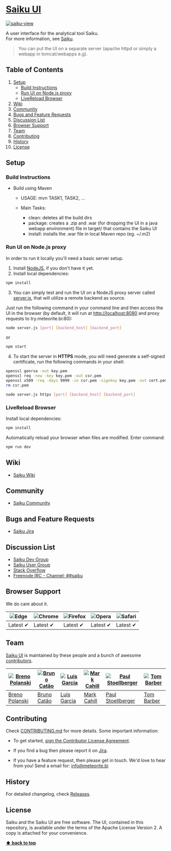 # [Saiku UI](http://www.meteorite.bi)

[![saiku-view](http://www.meteorite.bi/images/chart1.jpg)](http://www2.meteorite.bi/saiku-demo/)

A user interface for the analytical tool Saiku. <br />
For more information, see [Saiku](http://www.meteorite.bi).

> You can put the UI on a separate server (apache httpd or simply a webapp in tomcat/webapps e.g).

## Table of Contents
  1. [Setup](#setup)
     - [Build Instructions](#build-instructions)
     - [Run UI on Node.js proxy](#run-ui-on-nodejs-proxy)
     - [LiveReload Browser](#livereload-browser)
  3. [Wiki](#wiki)
  4. [Community](#community)
  5. [Bugs and Feature Requests](#bugs-and-feature-requests)
  6. [Discussion List](#discussion-list)
  7. [Browser Support](#browser-support)
  8. [Team](#team)
  9. [Contributing](#contributing)
  10. [History](#history)
  11. [License](#license)

## Setup

### Build Instructions

* Build using Maven

  - USAGE: mvn TASK1, TASK2, ...

  - Main Tasks:

    + clean: deletes all the build dirs
    + package: creates a .zip and .war (for dropping the UI in a java webapp environment) file in target/ that contains the Saiku UI
    + install: installs the .war file in local Maven repo (eg. ~/.m2)

### Run UI on Node.js proxy

In order to run it locally you'll need a basic server setup.

1. Install [NodeJS](https://nodejs.org/en/download/), if you don't have it yet.
2. Install local dependencies:

  ```sh
  npm install
  ```
3. You can simply test and run the UI on a NodeJS proxy server called [server.js](https://github.com/OSBI/saiku/blob/master/saiku-ui/server.js), that will utilize a remote backend as source.

  Just run the following command in your command line and then access the UI in
  the browser (by default, it will run at [http://localhost:8080](http://localhost:8080) and proxy requests to try.meteorite.bi:80):

  ```sh
  node server.js [port] [backend_host] [backend_port]
  ```
or
  ```sh
  npm start
  ```

4. To start the server in **HTTPS** mode, you will need generate a self-signed certificate, run the following commands in your shell:

  ```sh
  openssl genrsa -out key.pem
  openssl req -new -key key.pem -out csr.pem
  openssl x509 -req -days 9999 -in csr.pem -signkey key.pem -out cert.pem
  rm csr.pem
  ```
  ```sh
  node server.js https [port] [backend_host] [backend_port]
  ```

### LiveReload Browser

Install local dependencies:

```sh
npm install
```

Automatically reload your browser when files are modified. Enter command:

```sh
npm run dev
```
## Wiki

* [Saiku Wiki](http://saiku-documentation.readthedocs.io/en/latest/)

## Community

* [Saiku Community](http://community.meteorite.bi/)

## Bugs and Feature Requests

* [Saiku Jira](http://jira.meteorite.bi/)

## Discussion List

* [Saiku Dev Group](https://groups.google.com/a/saiku.meteorite.bi/forum/#!forum/dev)
* [Saiku User Group](https://groups.google.com/a/saiku.meteorite.bi/forum/#!forum/user)
* [Stack Overflow](http://stackoverflow.com/questions/tagged/saiku)
* [Freenode IRC - Channel: ##saiku](http://webchat.freenode.net/?randomnick=1&channels=%23%23saiku)

## Browser Support

We do care about it.

![Edge](https://raw.githubusercontent.com/alrra/browser-logos/master/src/edge/edge_48x48.png) | ![Chrome](https://raw.github.com/alrra/browser-logos/master/src/chrome/chrome_48x48.png) | ![Firefox](https://raw.github.com/alrra/browser-logos/master/src/firefox/firefox_48x48.png) | ![Opera](https://raw.github.com/alrra/browser-logos/master/src/opera/opera_48x48.png) | ![Safari](https://raw.github.com/alrra/browser-logos/master/src/safari/safari_48x48.png)
--- | --- | --- | --- | --- |
Latest ✔ | Latest ✔ | Latest ✔ | Latest ✔ | Latest ✔ |

## Team

[Saiku UI](http://www.meteorite.bi) is maintained by these people and a bunch of awesome [contributors](https://github.com/OSBI/saiku/graphs/contributors).

| [![Breno Polanski](https://avatars7.githubusercontent.com/u/1894191?v=4&s=70)](https://github.com/brenopolanski) | [![Bruno Catão](https://avatars4.githubusercontent.com/u/785116?v=4&s=70)](https://github.com/brunogamacatao) | [![Luis Garcia](https://avatars4.githubusercontent.com/u/2557898?v=4&s=70)](https://github.com/PeterFalken) | [![Mark Cahill](https://avatars5.githubusercontent.com/u/200365?v=4&s=70)](https://github.com/thinkjson) | [![Paul Stoellberger](https://avatars5.githubusercontent.com/u/454645?v=4&s=70)](https://github.com/pstoellberger) | [![Tom Barber](https://avatars6.githubusercontent.com/u/103544?v=4&s=70)](https://github.com/buggtb) |
|---|---|---|---|---|---|
| [Breno Polanski](https://github.com/brenopolanski) | [Bruno Catão](https://github.com/brunogamacatao) | [Luis Garcia](https://github.com/PeterFalken) | [Mark Cahill](https://github.com/thinkjson) | [Paul Stoellberger](https://github.com/pstoellberger) | [Tom Barber](https://github.com/buggtb) |

## Contributing

Check [CONTRIBUTING.md](https://github.com/OSBI/saiku/blob/master/CONTRIBUTING.md) for more details. Some important information:

* To get started, [sign the Contributor License Agreement](https://www.clahub.com/agreements/OSBI/saiku).

* If you find a bug then please report it on [Jira](http://jira.meteorite.bi/secure/Dashboard.jspa).

* If you have a feature request, then please get in touch. We'd love to hear from you! Send a email for: [info@meteorite.bi](mailto:info@meteorite.bi)

## History

For detailed changelog, check [Releases](https://github.com/OSBI/saiku/releases).

## License

Saiku and the Saiku UI are free software. The UI, contained in this repository,
is available under the terms of the Apache License Version 2. A copy is attached for your convenience.

**[⬆ back to top](#table-of-contents)**
